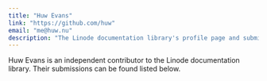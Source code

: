 ```yaml
---
title: "Huw Evans"
link: "https://github.com/huw"
email: "me@huw.nu"
description: "The Linode documentation library's profile page and submission listing for Huw Evans"
---
```


Huw Evans is an independent contributor to the Linode documentation library. Their submissions can be found listed below.